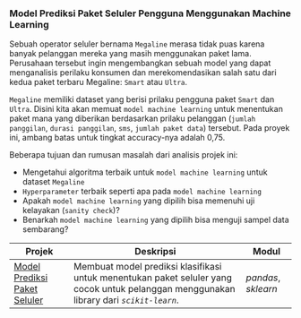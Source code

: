 ### Model Prediksi Paket Seluler Pengguna Menggunakan Machine Learning

Sebuah operator seluler bernama `Megaline` merasa tidak puas karena banyak pelanggan mereka yang 
masih menggunakan paket lama. Perusahaan tersebut ingin mengembangkan sebuah 
model yang dapat menganalisis perilaku konsumen dan merekomendasikan salah satu 
dari kedua paket terbaru Megaline: `Smart` atau `Ultra`.

`Megaline` memiliki dataset yang berisi prilaku pengguna paket `Smart` dan `Ultra`. Disini kita akan memuat `model machine learning` untuk menentukan paket mana yang diberikan berdasarkan prilaku pelanggan (`jumlah panggilan`, `durasi panggilan`, `sms`, `jumlah paket data`) tersebut. Pada proyek ini, ambang batas untuk tingkat accuracy-nya adalah 0,75. 

Beberapa tujuan dan rumusan masalah dari analisis projek ini:
- Mengetahui algoritma terbaik untuk `model machine learning` untuk dataset `Megaline`
- `Hyperparameter` terbaik seperti apa pada `model machine learning`
- Apakah `model machine learning` yang dipilih bisa memenuhi uji kelayakan (`sanity check`)?
- Benarkah `model machine learning` yang dipilih bisa menguji sampel data sembarang?

| Projek | Deskripsi | Modul |
| ------- | ------- | ------- |
| [Model Prediksi Paket Seluler](https://github.com/fuadraharjo/TripleTen_IND/blob/main/Projek-5%20-%20Model%20Prediksi%20Paket%20Seluler/Model%20prediksi%20paket%20seluler%20pengguna%20menggunakan%20machine%20learning.ipynb) | Membuat model prediksi klasifikasi untuk menentukan paket seluler yang cocok untuk pelanggan menggunakan library dari *`scikit-learn`*. | *pandas*, *sklearn* |